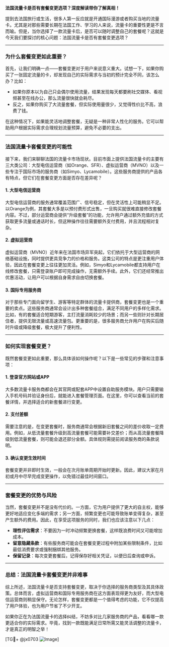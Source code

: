 **法国流量卡是否有套餐变更选项？深度解读带你了解真相！**

提到去法国旅行或生活，很多人第一反应就是开通国际漫游或者购买当地的流量卡。尤其是对那些需要长期在法国工作、学习的人来说，流量卡的重要性更是不言而喻。但是，当你选择了一款流量卡后，是否可以随时调整自己的套餐呢？这就是今天我们要探讨的核心问题：法国流量卡是否有套餐变更选项？

---

### **为什么套餐变更如此重要？**

首先，让我们明确一点——套餐变更对于用户来说意义重大。试想一下，如果你购买了一张固定流量的卡，却发现自己的实际需求与当初的预计完全不同，该怎么办？比如：

- 如果你原本以为自己只会偶尔使用流量，结果发现每天都要刷社交媒体、看视频甚至在线办公，那么流量很快就会耗尽。
- 反之，如果你购买了大流量套餐，但实际使用量很少，又觉得性价比不高，浪费了钱。

在这种情况下，如果能灵活地调整套餐，无疑是一种非常人性化的服务。它可以帮助用户根据实际需求合理规划流量预算，避免不必要的支出。

---

### **法国流量卡套餐变更的可能性**

接下来，我们来聊聊法国的流量卡市场现状。目前市面上提供法国流量卡的主要有三大类公司：大型电信运营商（如Orange、SFR）、虚拟运营商（MVNO）以及一些专注于国际市场的服务商（如Simyo、Lycamobile）。这些服务商提供的产品各有特点，但它们在套餐变更方面是否存在差异呢？

#### **1. 大型电信运营商**
大型电信运营商的服务通常覆盖范围广、信号稳定，但在灵活性上可能稍显不足。以Orange为例，其套餐大多是以预付费形式出售，一旦购买就很难直接修改套餐内容。不过，部分运营商会提供“升级套餐”的功能，允许用户通过额外充值的方式获取更多流量或通话时长，但这种操作往往需要额外支付费用，并且流程相对复杂。

#### **2. 虚拟运营商**
虚拟运营商（MVNO）近年来在法国市场异军突起，它们依托于大型运营商的网络基础设施，同时提供更具竞争力的价格和服务。这类公司的特点是更注重用户体验，因此在套餐变更上往往更加灵活。例如，Simyo和Lycamobile都支持用户在线修改套餐，只需登录账户即可完成操作，无需额外手续。此外，它们还经常推出优惠活动，让用户可以根据自身需求自由切换套餐。

#### **3. 国际专用服务商**
对于那些专门面向留学生、游客等特定群体的流量卡提供商，套餐变更也是一个重要的卖点。这些服务商通常会设计出多种套餐组合，满足不同用户的多样化需求。比如，有的套餐适合短期游客，主打流量消耗较少的场景；而另一些则针对长期居住者，提供无限流量或高速流量包。更重要的是，很多服务商允许用户在购买后随时升级或降级套餐，极大提升了便利性。

---

### **如何实现套餐变更？**

既然套餐变更如此重要，那么具体该如何操作呢？以下是一些常见的步骤和注意事项：

#### **1. 登录官方网站或APP**
大多数流量卡服务商都会在其官网或配套APP中设置自助服务模块。用户只需要输入手机号码并验证身份后，就能进入套餐管理页面。在这里，你可以查看当前的套餐详情，并选择适合的新套餐进行变更。

#### **2. 支付差额**
需要注意的是，在变更套餐时，服务商通常会根据新旧套餐之间的差价收取一定费用。例如，从低流量套餐升级到高流量套餐可能需要补交差价；而从高流量套餐降级到低流量套餐，则可能会退还部分金额。具体规则需提前阅读服务商的条款说明。

#### **3. 确认变更生效时间**
套餐变更并非即时生效，一般会在次月账单周期开始时更新。因此，建议大家在月初或月中尽早完成变更操作，以免错过最佳时间窗口。

---

### **套餐变更的优势与风险**

当然，套餐变更并不是没有代价的。一方面，它为用户提供了更大的自主权，能够更好地适应变化多端的需求；另一方面，频繁变更也可能导致账单变得复杂，甚至产生额外的费用。因此，在享受这项服务的同时，我们也应该注意以下几点：

- **理性评估需求**：不要因为一时冲动频繁更换套餐，这样既浪费时间又可能增加成本。
- **留意隐藏条款**：有些服务商可能会在套餐变更过程中附加某些限制条件，比如最低消费要求或强制捆绑其他服务。
- **保留记录**：每次变更套餐后，记得保存好相关凭证，以便日后查询或申诉。

---

### **总结：法国流量卡套餐变更并非难事**

综上所述，法国流量卡是否支持套餐变更，取决于你选择的服务商类型及其具体政策。总体而言，虚拟运营商和国际专用服务商在这方面表现得更为友好，而大型电信运营商则稍显保守。无论怎样，套餐变更都是一个值得考虑的功能，它不仅提高了用户体验，也为用户节省了不少开支。

如果你正在为法国流量卡的选择纠结，不妨多对比几家服务商的产品，看看哪一款更适合你的实际需求。毕竟，找到一款既能满足日常所需又能灵活调整的流量卡，才是真正的明智之举！

[TG💪+ @jx0703 ![Image](https://github.com/user-attachments/assets/dbca1d08-cadb-493c-b0ec-ad6f7a83f270)]